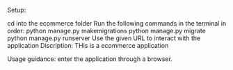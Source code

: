 Setup:

cd into the ecommerce folder Run the following commands in the terminal in order: python manage.py makemigrations python manage.py migrate python manage.py runserver Use the given URL to interact with the application Discription: THis is a ecommerce application

Usage guidance: enter the application through a browser.
